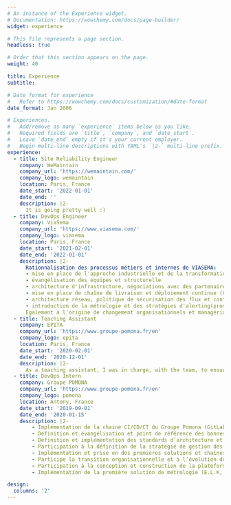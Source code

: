 ```yaml
---
# An instance of the Experience widget.
# Documentation: https://wowchemy.com/docs/page-builder/
widget: experience

# This file represents a page section.
headless: true

# Order that this section appears on the page.
weight: 40

title: Experience
subtitle:

# Date format for experience
#   Refer to https://wowchemy.com/docs/customization/#date-format
date_format: Jan 2006

# Experiences.
#   Add/remove as many `experience` items below as you like.
#   Required fields are `title`, `company`, and `date_start`.
#   Leave `date_end` empty if it's your current employer.
#   Begin multi-line descriptions with YAML's `|2-` multi-line prefix.
experience:
  - title: Site Reliability Engineer
    company: WeMaintain
    company_url: 'https://wemaintain.com/'
    company_logo: wemaintain
    location: Paris, France
    date_start: '2022-01-01'
    date_end: ''
    description: |2-
      It is going pretty well :)
  - title: DevOps Engineer
    company: ViaSema
    company_url: 'https://www.viasema.com/'
    company_logo: viasema
    location: Paris, France
    date_start: '2021-02-01'
    date_end: '2022-01-01'
    description: |2-
      Rationnalisation des processus métiers et internes de VIASEMA:
      - mise en place de l'approche industrielle et de la transformation DevSecOps.
      - évangélisation des équipes et structurelle
      - architecture d'infrastructure, négociations avec des partenaires clouds et déploiement de parc hybride (Azure).
      - mise en place de chaîne de livraison et déploiement continue (Gitlab-CI, kubernetes, Docker, Helm).
      - architecture réseau, politique de sécurisation des flux et contrôle d'accès.
      - introduction de la métrologie et des stratégies d'alerting(prometheus, grafana, logstash, datadog).
      Egalement à l'origine de changement organisationnels et managériaux, cohésion des équipes, approche agile et ouverture de la connaissance.
  - title: Teaching Assistant
    company: EPITA
    company_url: 'https://www.groupe-pomona.fr/en'
    company_logo: epita
    location: Paris, France
    date_start: '2020-02-01'
    date_end: '2020-12-01'
    description: |2-
      As a teaching assistant, I was in charge, with the team, to ensure programmation lectures to first years students in C, Java and C++
  - title: DevOps Intern
    company: Groupe POMONA
    company_url: 'https://www.groupe-pomona.fr/en'
    company_logo: pomona
    location: Antony, France
    date_start: '2019-09-01'
    date_end: '2020-01-15'
    description: |2-
        - Implémentation de la chaine CI/CD/CT du Groupe Pomona (GitLab, Jenkins, Ansible, Terraform, SonarQube)
        - Définition et évangélisation et point de référence des bonnes pratiques DevOps pour la D.S.I du groupe
        - Définition et implémentation des standards d’architecture et des règles techniques de la chaine de livraison
        - Participation à la définition de la stratégie de gestion des environnements
        - Implémentation et prise en des premières solutions et chaines basées Azure
        - Participe la transition organisationnelle et à l’évolution des méthodes de travail [Agile/Scrum]
        - Participation à la conception et construction de la plateforme CaaS interne (Rancher/Kubernetes)
        - Implémentation de la première solution de métrologie (E.L.K, Prometheus & Grafana) infrastructure

design:
  columns: '2'
---
```

